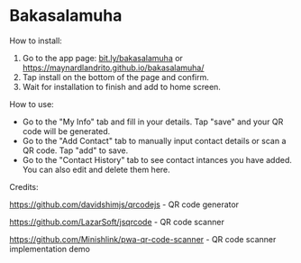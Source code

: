 # Bakasalamuha
How to install:
1. Go to the app page: [bit.ly/bakasalamuha](https://bit.ly/bakasalamuha) or https://maynardlandrito.github.io/bakasalamuha/
1. Tap install on the bottom of the page and confirm.
2. Wait for installation to finish and add to home screen.

How to use:
- Go to the "My Info" tab and fill in your details. Tap "save" and your QR code will be generated.
- Go to the "Add Contact" tab to manually input contact details or scan a QR code. Tap "add" to save.
- Go to the "Contact History" tab to see contact intances you have added. You can also edit and delete them here.

Credits:

https://github.com/davidshimjs/qrcodejs - QR code generator

https://github.com/LazarSoft/jsqrcode - QR code scanner

https://github.com/Minishlink/pwa-qr-code-scanner - QR code scanner implementation demo
